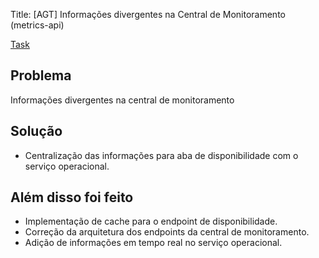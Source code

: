 Title: [AGT] Informações divergentes na Central de Monitoramento (metrics-api)

[Task](https://app.asana.com/1/1207270466405835/project/1209645599538636/task/1210030785137279?focus=true)

## Problema
Informações divergentes na central de monitoramento

## Solução
* Centralização das informações para aba de disponibilidade com o serviço operacional.

## Além disso foi feito
* Implementação de cache para o endpoint de disponibilidade.
* Correção da arquitetura dos endpoints da central de monitoramento.
* Adição de informações em tempo real no serviço operacional.

